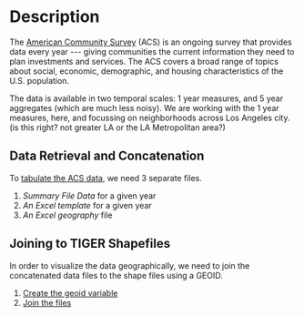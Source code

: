 # Description
The [American Community Survey](https://www.census.gov/data/developers/data-sets/acs-1year.html) (ACS) is an ongoing survey that provides data every year --- giving communities the current information they need to plan investments and services. The ACS covers a broad range of topics about social, economic, demographic, and housing characteristics of the U.S. population.

The data is available in two temporal scales: 1 year measures, and 5 year aggregates (which are much less noisy). We are working with the 1 year measures, here, and focussing on neighborhoods across Los Angeles city. (is this right? not greater LA or the LA Metropolitan area?)

## Data Retrieval and Concatenation
To [tabulate the ACS data](https://www2.census.gov/programs-surveys/acs/summary_file/2018/documentation/tech_docs/ACS_SF_Excel_Import_Tool.pdf), we need 3 separate files.
1. _Summary File Data_ for a given year
2. _An Excel template_ for a given year
3. _An Excel geography_ file

## Joining to TIGER Shapefiles
In order to visualize the data geographically, we need to join the concatenated data files to the shape files using a GEOID.
1. [Create the geoid variable](https://www2.census.gov/programs-surveys/acs/summary_file/2018/documentation/tech_docs/ACS_SF_TIGERLine_Shapefiles.pdf)
2. [Join the files](https://www.census.gov/programs-surveys/geography/about/training/how-tos.html)

